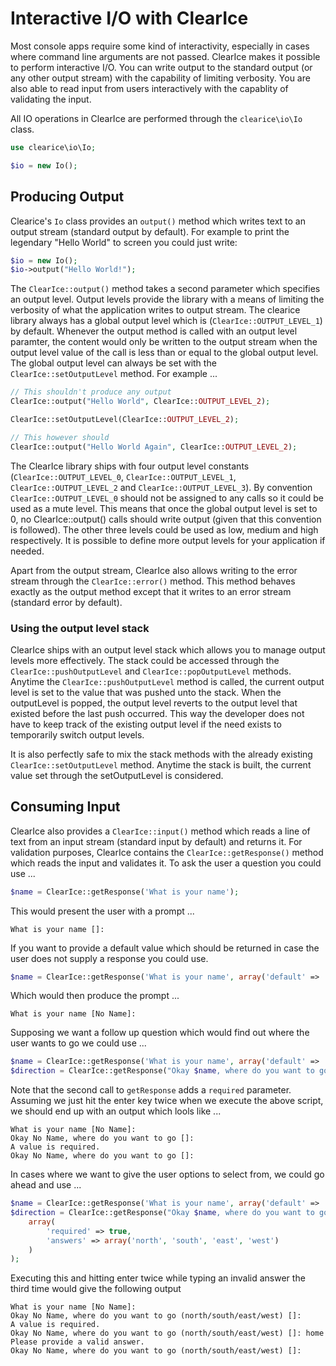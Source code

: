 Interactive I/O with ClearIce
=============================
Most console apps require some kind of interactivity, especially in cases where command line arguments are not passed. ClearIce makes it possible to perform interactive I/O. You can write output to the standard output (or any other output stream) with the capability of limiting verbosity. You are also able to read input from users interactively with the capablity
of validating the input.

All IO operations in ClearIce are performed through the `clearice\io\Io` class.

````php
use clearice\io\Io;

$io = new Io();
````

Producing Output
----------------
Clearice's `Io` class provides an `output()` method which writes text to an output
stream (standard output by default). For example to print the legendary "Hello World" to 
screen you could just write:

````php
$io = new Io();
$io->output("Hello World!");
````

The `ClearIce::output()` method takes a second parameter which specifies an 
output level. Output levels provide the library with a means of limiting the 
verbosity of what the application writes to output stream. The clearice library 
always has a global output level which is (`ClearIce::OUTPUT_LEVEL_1`) by default.
Whenever the output method is called with an output level paramter, the content
would only be written to the output stream when the output level value of the call
is less than or equal to the global output level. The global output level can
always be set with the `ClearIce::setOutputLevel` method. For example ...

````php
// This shouldn't produce any output
ClearIce::output("Hello World", ClearIce::OUTPUT_LEVEL_2);

ClearIce::setOutputLevel(ClearIce::OUTPUT_LEVEL_2);

// This however should
ClearIce::output("Hello World Again", ClearIce::OUTPUT_LEVEL_2);
````

The ClearIce library ships with four output level constants (`ClearIce::OUTPUT_LEVEL_0`,
`ClearIce::OUTPUT_LEVEL_1`, `ClearIce::OUTPUT_LEVEL_2` and `ClearIce::OUTPUT_LEVEL_3`).
By convention `ClearIce::OUTPUT_LEVEL_0` should not be assigned to any calls so
it could be used as a mute level. This means that once the global output level
is set to 0, no ClearIce::output() calls should write output (given that this
convention is followed). The other three levels could be used as low, medium and
high respectively. It is possible to define more output levels for your application
if needed.

Apart from the output stream, ClearIce also allows writing to the error stream
through the `ClearIce::error()` method. This method behaves exactly as the output
method except that it writes to an error stream (standard error by default).

### Using the output level stack
ClearIce ships with an output level stack which allows you to manage output 
levels more effectively. The stack could be accessed through the `ClearIce::pushOutputLevel`
and `ClearIce::popOutputLevel` methods. Anytime the `ClearIce::pushOutputLevel` method is
called, the current output level is set to the value that was pushed unto the stack.
When the outputLevel is popped, the output level reverts to the output level
that existed before the last push occurred. This way the developer does not have
to keep track of the existing output level if the need exists to temporarily 
switch output levels.

It is also perfectly safe to mix the stack methods with the already existing
`ClearIce::setOutputLevel` method. Anytime the stack is built, the current
value set through the setOutputLevel is considered.

Consuming Input
---------------
ClearIce also provides a `ClearIce::input()` method which reads a line of text 
from an input stream (standard input by default) and returns it. For validation
purposes, ClearIce contains the `ClearIce::getResponse()` method which reads
the input and validates it. To ask the user a question you could use ...

````php
$name = ClearIce::getResponse('What is your name');
````

This would present the user with a prompt ...

    What is your name []: 
    
If you want to provide a default value which should be returned in case the user
does not supply a response you could use.

````php
$name = ClearIce::getResponse('What is your name', array('default' => 'No Name'));
````
Which would then produce the prompt ...

    What is your name [No Name]: 
    
Supposing we want a follow up question which would find out where the user wants
to go we could use ...

````php
$name = ClearIce::getResponse('What is your name', array('default' => 'No Name'));
$direction = ClearIce::getResponse("Okay $name, where do you want to go", array('required' => true));
````

Note that the second call to `getResponse` adds a `required` parameter. Assuming
we just hit the enter key twice when we execute the above script, we should end
up with an output which lools like ...

    What is your name [No Name]: 
    Okay No Name, where do you want to go []: 
    A value is required.
    Okay No Name, where do you want to go []: 
    
In cases where we want to give the user options to select from, we could go 
ahead and use ...

````php
$name = ClearIce::getResponse('What is your name', array('default' => 'No Name'));
$direction = ClearIce::getResponse("Okay $name, where do you want to go", 
    array(
        'required' => true,
        'answers' => array('north', 'south', 'east', 'west')
    )
);
````

Executing this and hitting enter twice while typing an invalid answer the third
time would give the following output

    What is your name [No Name]: 
    Okay No Name, where do you want to go (north/south/east/west) []: 
    A value is required.
    Okay No Name, where do you want to go (north/south/east/west) []: home
    Please provide a valid answer.
    Okay No Name, where do you want to go (north/south/east/west) []: 


    
